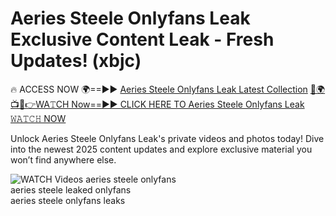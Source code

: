 # Aeries Steele Onlyfans Leak Exclusive Content Leak - Fresh Updates! (xbjc)

🔥 ACCESS NOW 🌍==►► <a href="https://tinyurl.com/3fjeunct" rel="nofollow">Aeries Steele Onlyfans Leak Latest Collection</a></h3>
[🔴🌍📺📱👉WA𝚃CH Now==►► CLICK HERE TO Aeries Steele Onlyfans Leak 𝚆𝙰𝚃𝙲𝙷 NOW](https://tinyurl.com/3fjeunct)

Unlock Aeries Steele Onlyfans Leak's private videos and photos today! Dive into the newest 2025 content updates and explore exclusive material you won’t find anywhere else.


<a href="https://tinyurl.com/3fjeunct" rel="nofollow" data-target="animated-image.originalLink"><img src="https://camo.githubusercontent.com/8a4f000d20f83aca3bf7ec5f350d767afa0574a8a352519fd8cfa583a6f93a33/68747470733a2f2f692e696d6775722e636f6d2f644a486b345a712e676966" alt="WATCH Videos" data-canonical-src="https://i.imgur.com/dJHk4Zq.gif" style="max-width: 100%; display: inline-block;" data-target="animated-image.originalImage"></a>
aeries steele onlyfans<br>
aeries steele leaked onlyfans<br>
aeries steele onlyfans leaks